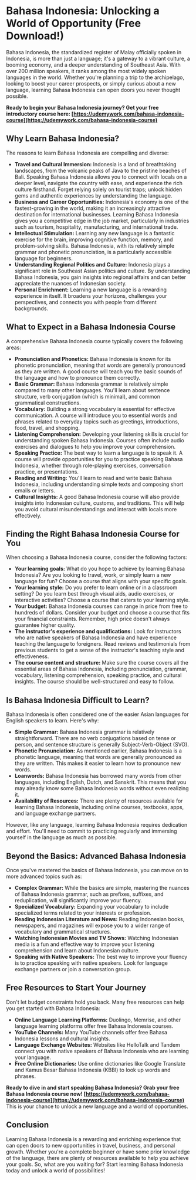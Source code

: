 # Bahasa Indonesia: Unlocking a World of Opportunity (Free Download!)

Bahasa Indonesia, the standardized register of Malay officially spoken in Indonesia, is more than just a language; it's a gateway to a vibrant culture, a booming economy, and a deeper understanding of Southeast Asia. With over 200 million speakers, it ranks among the most widely spoken languages in the world. Whether you're planning a trip to the archipelago, looking to boost your career prospects, or simply curious about a new language, learning Bahasa Indonesia can open doors you never thought possible.

**Ready to begin your Bahasa Indonesia journey? Get your free introductory course here: [https://udemywork.com/bahasa-indonesia-course](https://udemywork.com/bahasa-indonesia-course)**

## Why Learn Bahasa Indonesia?

The reasons to learn Bahasa Indonesia are compelling and diverse:

*   **Travel and Cultural Immersion:** Indonesia is a land of breathtaking landscapes, from the volcanic peaks of Java to the pristine beaches of Bali. Speaking Bahasa Indonesia allows you to connect with locals on a deeper level, navigate the country with ease, and experience the rich culture firsthand. Forget relying solely on tourist traps; unlock hidden gems and authentic experiences by understanding the language.
*   **Business and Career Opportunities:** Indonesia's economy is one of the fastest-growing in the world, making it an increasingly attractive destination for international businesses. Learning Bahasa Indonesia gives you a competitive edge in the job market, particularly in industries such as tourism, hospitality, manufacturing, and international trade.
*   **Intellectual Stimulation:** Learning any new language is a fantastic exercise for the brain, improving cognitive function, memory, and problem-solving skills. Bahasa Indonesia, with its relatively simple grammar and phonetic pronunciation, is a particularly accessible language for beginners.
*   **Understanding Regional Politics and Culture:** Indonesia plays a significant role in Southeast Asian politics and culture. By understanding Bahasa Indonesia, you gain insights into regional affairs and can better appreciate the nuances of Indonesian society.
*   **Personal Enrichment:** Learning a new language is a rewarding experience in itself. It broadens your horizons, challenges your perspectives, and connects you with people from different backgrounds.

## What to Expect in a Bahasa Indonesia Course

A comprehensive Bahasa Indonesia course typically covers the following areas:

*   **Pronunciation and Phonetics:** Bahasa Indonesia is known for its phonetic pronunciation, meaning that words are generally pronounced as they are written. A good course will teach you the basic sounds of the language and how to pronounce them correctly.
*   **Basic Grammar:** Bahasa Indonesia grammar is relatively simple compared to many other languages. You'll learn about sentence structure, verb conjugation (which is minimal), and common grammatical constructions.
*   **Vocabulary:** Building a strong vocabulary is essential for effective communication. A course will introduce you to essential words and phrases related to everyday topics such as greetings, introductions, food, travel, and shopping.
*   **Listening Comprehension:** Developing your listening skills is crucial for understanding spoken Bahasa Indonesia. Courses often include audio exercises and dialogues to help you improve your comprehension.
*   **Speaking Practice:** The best way to learn a language is to speak it. A course will provide opportunities for you to practice speaking Bahasa Indonesia, whether through role-playing exercises, conversation practice, or presentations.
*   **Reading and Writing:** You'll learn to read and write basic Bahasa Indonesia, including understanding simple texts and composing short emails or letters.
*   **Cultural Insights:** A good Bahasa Indonesia course will also provide insights into Indonesian culture, customs, and traditions. This will help you avoid cultural misunderstandings and interact with locals more effectively.

## Finding the Right Bahasa Indonesia Course for You

When choosing a Bahasa Indonesia course, consider the following factors:

*   **Your learning goals:** What do you hope to achieve by learning Bahasa Indonesia? Are you looking to travel, work, or simply learn a new language for fun? Choose a course that aligns with your specific goals.
*   **Your learning style:** Do you prefer to learn online or in a classroom setting? Do you learn best through visual aids, audio exercises, or interactive activities? Choose a course that caters to your learning style.
*   **Your budget:** Bahasa Indonesia courses can range in price from free to hundreds of dollars. Consider your budget and choose a course that fits your financial constraints. Remember, high price doesn't always guarantee higher quality.
*   **The instructor's experience and qualifications:** Look for instructors who are native speakers of Bahasa Indonesia and have experience teaching the language to foreigners. Read reviews and testimonials from previous students to get a sense of the instructor's teaching style and effectiveness.
*   **The course content and structure:** Make sure the course covers all the essential areas of Bahasa Indonesia, including pronunciation, grammar, vocabulary, listening comprehension, speaking practice, and cultural insights. The course should be well-structured and easy to follow.

## Is Bahasa Indonesia Difficult to Learn?

Bahasa Indonesia is often considered one of the easier Asian languages for English speakers to learn. Here's why:

*   **Simple Grammar:** Bahasa Indonesia grammar is relatively straightforward. There are no verb conjugations based on tense or person, and sentence structure is generally Subject-Verb-Object (SVO).
*   **Phonetic Pronunciation:** As mentioned earlier, Bahasa Indonesia is a phonetic language, meaning that words are generally pronounced as they are written. This makes it easier to learn how to pronounce new words.
*   **Loanwords:** Bahasa Indonesia has borrowed many words from other languages, including English, Dutch, and Sanskrit. This means that you may already know some Bahasa Indonesia words without even realizing it.
*   **Availability of Resources:** There are plenty of resources available for learning Bahasa Indonesia, including online courses, textbooks, apps, and language exchange partners.

However, like any language, learning Bahasa Indonesia requires dedication and effort. You'll need to commit to practicing regularly and immersing yourself in the language as much as possible.

## Beyond the Basics: Advanced Bahasa Indonesia

Once you've mastered the basics of Bahasa Indonesia, you can move on to more advanced topics such as:

*   **Complex Grammar:** While the basics are simple, mastering the nuances of Bahasa Indonesia grammar, such as prefixes, suffixes, and reduplication, will significantly improve your fluency.
*   **Specialized Vocabulary:** Expanding your vocabulary to include specialized terms related to your interests or profession.
*   **Reading Indonesian Literature and News:** Reading Indonesian books, newspapers, and magazines will expose you to a wider range of vocabulary and grammatical structures.
*   **Watching Indonesian Movies and TV Shows:** Watching Indonesian media is a fun and effective way to improve your listening comprehension and learn about Indonesian culture.
*   **Speaking with Native Speakers:** The best way to improve your fluency is to practice speaking with native speakers. Look for language exchange partners or join a conversation group.

## Free Resources to Start Your Journey

Don't let budget constraints hold you back. Many free resources can help you get started with Bahasa Indonesia:

*   **Online Language Learning Platforms:** Duolingo, Memrise, and other language learning platforms offer free Bahasa Indonesia courses.
*   **YouTube Channels:** Many YouTube channels offer free Bahasa Indonesia lessons and cultural insights.
*   **Language Exchange Websites:** Websites like HelloTalk and Tandem connect you with native speakers of Bahasa Indonesia who are learning your language.
*   **Free Online Dictionaries:** Use online dictionaries like Google Translate and Kamus Besar Bahasa Indonesia (KBBI) to look up words and phrases.

**Ready to dive in and start speaking Bahasa Indonesia? Grab your free Bahasa Indonesia course now! [https://udemywork.com/bahasa-indonesia-course](https://udemywork.com/bahasa-indonesia-course)** This is your chance to unlock a new language and a world of opportunities.

## Conclusion

Learning Bahasa Indonesia is a rewarding and enriching experience that can open doors to new opportunities in travel, business, and personal growth. Whether you're a complete beginner or have some prior knowledge of the language, there are plenty of resources available to help you achieve your goals. So, what are you waiting for? Start learning Bahasa Indonesia today and unlock a world of possibilities!
